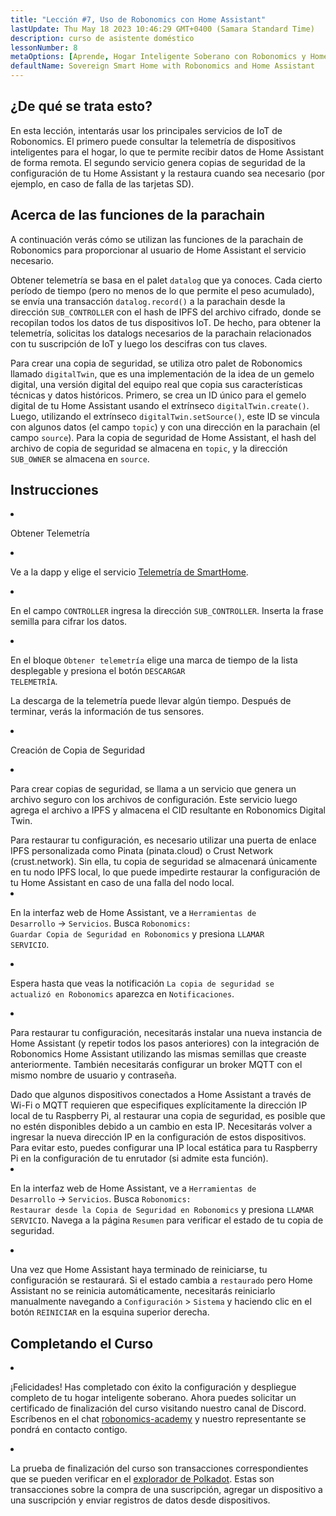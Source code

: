 ```yaml
---
title: "Lección #7, Uso de Robonomics con Home Assistant"
lastUpdate: Thu May 18 2023 10:46:29 GMT+0400 (Samara Standard Time)
description: curso de asistente doméstico
lessonNumber: 8
metaOptions: [Aprende, Hogar Inteligente Soberano con Robonomics y Home Assistant]
defaultName: Sovereign Smart Home with Robonomics and Home Assistant
---
```


## ¿De qué se trata esto?

En esta lección, intentarás usar los principales servicios de IoT de Robonomics. El primero puede consultar la telemetría de dispositivos inteligentes para el hogar, lo que te permite recibir datos de Home Assistant de forma remota. El segundo servicio genera copias de seguridad de la configuración de tu Home Assistant y la restaura cuando sea necesario (por ejemplo, en caso de falla de las tarjetas SD).


## Acerca de las funciones de la parachain

A continuación verás cómo se utilizan las funciones de la parachain de Robonomics para proporcionar al usuario de Home Assistant el servicio necesario. 

Obtener telemetría se basa en el palet <code>datalog</code> que ya conoces. Cada cierto período de tiempo (pero no menos de lo que permite el peso acumulado), se envía una transacción <code>datalog.record()</code> a la parachain desde la dirección <code>SUB_CONTROLLER</code> con el hash de IPFS del archivo cifrado, donde se recopilan todos los datos de tus dispositivos IoT. De hecho, para obtener la telemetría, solicitas los datalogs necesarios de la parachain relacionados con tu suscripción de IoT y luego los descifras con tus claves.

Para crear una copia de seguridad, se utiliza otro palet de Robonomics llamado <code>digitalTwin</code>, que es una implementación de la idea de un gemelo digital, una versión digital del equipo real que copia sus características técnicas y datos históricos. Primero, se crea un ID único para el gemelo digital de tu Home Assistant usando el extrínseco <code>digitalTwin.create()</code>. Luego, utilizando el extrínseco <code>digitalTwin.setSource()</code>, este ID se vincula con algunos datos (el campo <code>topic</code>) y con una dirección en la parachain (el campo <code>source</code>). Para la copia de seguridad de Home Assistant, el hash del archivo de copia de seguridad se almacena en <code>topic</code>, y la dirección <code>SUB_OWNER</code> se almacena en <code>source</code>.

## Instrucciones

<List type="numbers">

<li>

Obtener Telemetría

<List>


<li>

Ve a la dapp y elige el servicio [Telemetría de SmartHome](https://dapp.robonomics.network/#/smarthome-telemetry).

<LessonVideo  :videos="[{src: 'https://crustipfs.info/ipfs/Qmao9RoWcKo2qs4PAGtm5gqHzyAHJcpDqNLgciU35FJeVm', type:'mp4'}]" />

</li>

<li>

En el campo <code>CONTROLLER</code> ingresa la dirección <code>SUB_CONTROLLER</code>. Inserta la frase semilla para cifrar los datos.

</li>

<li>

En el bloque <code>Obtener telemetría</code> elige una marca de tiempo de la lista desplegable y presiona el botón <code>DESCARGAR TELEMETRÍA</code>.


La descarga de la telemetría puede llevar algún tiempo. Después de terminar, verás la información de tus sensores.

</li>
</List>
</li>


<li>

Creación de Copia de Seguridad

<List>

<li>

Para crear copias de seguridad, se llama a un servicio que genera un archivo seguro con los archivos de configuración. Este servicio luego agrega el archivo a IPFS y almacena el CID resultante en Robonomics Digital Twin.

<robo-academy-note type="warning" title="WARNING">
Para restaurar tu configuración, es necesario utilizar una puerta de enlace IPFS personalizada como Pinata (pinata.cloud) o Crust Network (crust.network). Sin ella, tu copia de seguridad se almacenará únicamente en tu nodo IPFS local, lo que puede impedirte restaurar la configuración de tu Home Assistant en caso de una falla del nodo local. 
</robo-academy-note>

<LessonVideo  :videos="[{src: 'https://crustipfs.info/ipfs/QmVo91dLaAYgFDM1vrL2PYfAffM6SGGC59ZERbfHR44tqW', type:'mp4'}]" />

</li>

<li>

En la interfaz web de Home Assistant, ve a <code>Herramientas de Desarrollo</code> -> <code>Servicios</code>. Busca <code>Robonomics: Guardar Copia de Seguridad en Robonomics</code> y presiona <code>LLAMAR SERVICIO</code>.

</li>

<li>

Espera hasta que veas la notificación <code>La copia de seguridad se actualizó en Robonomics</code> aparezca en <code>Notificaciones</code>.

</li>

<li>

Para restaurar tu configuración, necesitarás instalar una nueva instancia de Home Assistant (y repetir todos los pasos anteriores) con la integración de Robonomics Home Assistant utilizando las mismas semillas que creaste anteriormente. También necesitarás configurar un broker MQTT con el mismo nombre de usuario y contraseña.

<robo-academy-note type="warning" title="WARNING">
Dado que algunos dispositivos conectados a Home Assistant a través de Wi-Fi o MQTT requieren que especifiques explícitamente la dirección IP local de tu Raspberry Pi, al restaurar una copia de seguridad, es posible que no estén disponibles debido a un cambio en esta IP. Necesitarás volver a ingresar la nueva dirección IP en la configuración de estos dispositivos. Para evitar esto, puedes configurar una IP local estática para tu Raspberry Pi en la configuración de tu enrutador (si admite esta función).
</robo-academy-note>

<LessonVideo  :videos="[{src: 'https://crustipfs.info/ipfs/QmWmnmkXUcPXsAnQzwN3UEuki2GMYnQDx3vhgjEypCU8aR', type:'mp4'}]" />


</li>

<li>

En la interfaz web de Home Assistant, ve a <code>Herramientas de Desarrollo</code> -> <code>Servicios</code>. Busca <code>Robonomics: Restaurar desde la Copia de Seguridad en Robonomics</code> y presiona <code>LLAMAR SERVICIO</code>. Navega a la página <code>Resumen</code> para verificar el estado de tu copia de seguridad.

</li>

<li>

Una vez que Home Assistant haya terminado de reiniciarse, tu configuración se restaurará. Si el estado cambia a <code>restaurado</code> pero Home Assistant no se reinicia automáticamente, necesitarás reiniciarlo manualmente navegando a <code>Configuración</code> > <code>Sistema</code> y haciendo clic en el botón <code>REINICIAR</code> en la esquina superior derecha.

</li>

</List>
</li>

</List>

## Completando el Curso

<List>

<li class="flex"> 

¡Felicidades! Has completado con éxito la configuración y despliegue completo de tu hogar inteligente soberano. Ahora puedes solicitar un certificado de finalización del curso visitando nuestro canal de Discord. Escríbenos en el chat [robonomics-academy](https://discord.com/channels/803947358492557312/803947358492557315) y nuestro representante se pondrá en contacto contigo.
</li>

<li class="flex">

La prueba de finalización del curso son transacciones correspondientes que se pueden verificar en el [explorador de Polkadot](https://robonomics.subscan.io/). Estas son transacciones sobre la compra de una suscripción, agregar un dispositivo a una suscripción y enviar registros de datos desde dispositivos.

</li>

</List>